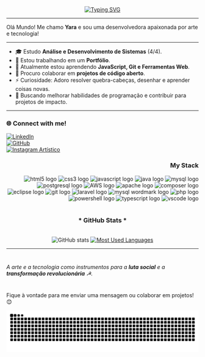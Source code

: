 <div align="center">
  <a href="https://git.io/typing-svg">
    <img src="https://readme-typing-svg.demolab.com?font=Fira+Code&weight=500&size=22&pause=1000&color=EEEEEE&center=true&vCenter=true&random=false&width=524&lines=%E2%8A%B9+Welcome+to+my+profile!+%CB%99%E1%B5%95%CB%99+%E2%8A%B9+" alt="Typing SVG">
  </a>
</div>

---

Olá Mundo! Me chamo **Yara** e sou uma desenvolvedora apaixonada por arte e tecnologia!  

---

- 🎓 Estudo **Análise e Desenvolvimento de Sistemas** (4/4).  
- 🔭 Estou trabalhando em um **Portfólio**.  
- 🌱 Atualmente estou aprendendo **JavaScript, Git e Ferramentas Web**.  
- 👯 Procuro colaborar em **projetos de código aberto**.  
- ⚡ Curiosidade: Adoro resolver quebra-cabeças, desenhar e aprender coisas novas.  
- 🎯 Buscando melhorar habilidades de programação e contribuir para projetos de impacto.  

---

<h3 align="left">🌐 Connect with me!</h3>

[![LinkedIn](https://img.shields.io/badge/LinkedIn-000?style=for-the-badge&logo=linkedin&logoColor=EEEEEE)](https://www.linkedin.com/in/yara-rosa-dev)  
[![GitHub](https://img.shields.io/badge/GitHub-000?style=for-the-badge&logo=github&logoColor=EEEEEE)](https://github.com/yararosasilva)  
[![Instagram Artístico](https://img.shields.io/badge/Instagram-000?style=for-the-badge&logo=instagram&logoColor=EEEEEE)](https://instagram.com/ynharaart)


<h3 align="right">My Stack</h3>

<div align="right">
  <img src="https://cdn.jsdelivr.net/gh/devicons/devicon/icons/html5/html5-original.svg" height="25" alt="html5 logo" />
  <img src="https://cdn.jsdelivr.net/gh/devicons/devicon/icons/css3/css3-original.svg" height="25" alt="css3 logo" />
  <img src="https://cdn.jsdelivr.net/gh/devicons/devicon/icons/javascript/javascript-plain.svg" height="25" alt="javascript logo" />
  <img src="https://cdn.jsdelivr.net/gh/devicons/devicon/icons/java/java-original.svg" height="25" alt="java logo" />
  <img src="https://cdn.jsdelivr.net/gh/devicons/devicon/icons/mysql/mysql-original.svg" height="25" alt="mysql logo" />
  <img src="https://cdn.jsdelivr.net/gh/devicons/devicon/icons/postgresql/postgresql-original.svg" height="25" alt="postgresql logo" />
  <img src="https://cdn.jsdelivr.net/gh/devicons/devicon/icons/amazonwebservices/amazonwebservices-original-wordmark.svg" height="25" alt="AWS logo" />
  <img src="https://cdn.jsdelivr.net/gh/devicons/devicon/icons/apache/apache-plain.svg" height="25" alt="apache logo" />
  <img src="https://cdn.jsdelivr.net/gh/devicons/devicon/icons/composer/composer-original.svg" height="25" alt="composer logo" />
  <img src="https://cdn.jsdelivr.net/gh/devicons/devicon/icons/eclipse/eclipse-original-wordmark.svg" height="25" alt="eclipse logo" />
  <img src="https://cdn.jsdelivr.net/gh/devicons/devicon/icons/git/git-original.svg" height="25" alt="git logo" />
  <img src="https://cdn.jsdelivr.net/gh/devicons/devicon/icons/laravel/laravel-original.svg" height="25" alt="laravel logo" />
  <img src="https://cdn.jsdelivr.net/gh/devicons/devicon/icons/mysql/mysql-original-wordmark.svg" height="25" alt="mysql wordmark logo" />
  <img src="https://cdn.jsdelivr.net/gh/devicons/devicon/icons/php/php-original.svg" height="25" alt="php logo" />
  <img src="https://cdn.jsdelivr.net/gh/devicons/devicon/icons/powershell/powershell-original.svg" height="25" alt="powershell logo" />
  <img src="https://cdn.jsdelivr.net/gh/devicons/devicon/icons/typescript/typescript-original.svg" height="25" alt="typescript logo" />
  <img src="https://cdn.jsdelivr.net/gh/devicons/devicon/icons/vscode/vscode-original.svg" height="25" alt="vscode logo" />
</div>

#

<div style="text-align: center;" align="center">
  <h3>* GitHub Stats *</h3>
  <br>
  <img src="https://github-readme-stats-git-masterrstaa-rickstaa.vercel.app/api?username=yarazip&hide_title=true&show_icons=true&include_all_commits=false&count_private=true&line_height=25&hide=issues&bg_color=000&title_color=EEEEEE&text_color=FFF&border_radius=3&border_color=EEEEEE&icon_color=EEEEEE&theme=jolly" alt="GitHub stats">

  <a href="https://github.com/yarazip/github-readme-stats">
    <img src="https://github-readme-stats-git-masterrstaa-rickstaa.vercel.app/api/top-langs/?username=yarazip&line_height=10&card_width=290&layout=compact&hide_title=false&count_private=true&langs_count=4&show_icons=true&title_color=EEEEEE&hide=html,scss,less&bg_color=000&text_color=8B8B8B&border_radius=3&border_color=EEEEEE&count_private=true" alt="Most Used Languages">
  </a>
</div>

---

#

_A arte e a tecnologia como instrumentos para a **luta social** e a **transformação revolucionária** ☭._

#

Fique à vontade para me enviar uma mensagem ou colaborar em projetos! 😊

<picture align="center">
  <source media="(prefers-color-scheme: dark)" srcset="https://raw.githubusercontent.com/yarazip/yarazip/output/github-contribution-grid-snake-dark.svg">
  <source media="(prefers-color-scheme: light)" srcset="https://raw.githubusercontent.com/yarazip/yarazip/output/github-contribution-grid-snake-dark.svg">
  <img align="center" alt="github contribution grid snake animation" src="https://raw.githubusercontent.com/yarazip/yarazip/output/github-contribution-grid-snake.svg">
</picture>


